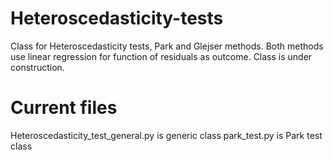 # Heteroscedasticity-tests
 Class for Heteroscedasticity tests, Park and Glejser methods.  Both methods use linear regression for function of residuals as outcome.
 Class is under construction.
 
 # Current files
 Heteroscedasticity_test_general.py is generic class
 park_test.py is Park test class
 
